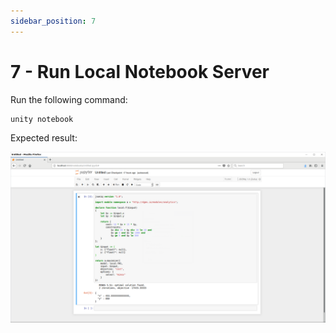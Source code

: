 ```yaml
---
sidebar_position: 7
---
```


# 7 - Run Local Notebook Server

Run the following command:

```bash
unity notebook
```

Expected result:

![Unity DGMS Notebook](./img/notebook-screenshot.png "Unity DGMS Notebook")